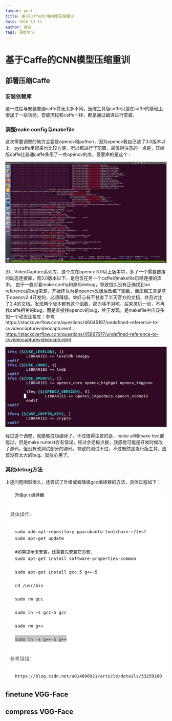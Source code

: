 ```yaml
---
layout: post
title: 基于Caffe的CNN模型压缩重训
date: 2018-12-11
author: 钟凯
tags: 深度学习
---
```


# 基于Caffe的CNN模型压缩重训

## 部署压缩Caffe

### 安装依赖库

这一过程与安装普通caffe并无太多不同，压缩工具版caffe只是在caffe的基础上增加了一些功能，安装流程和caffe一样，都是通过编译进行安装。

### 调整make config与makefile

这次需要调整的地方主要是opencv和python，因为opencv我自己装了3.0版本以上，pycaffe用起来也比较方便，所以都进行了配置，最值得注意的一点是，压缩版caffe比普通caffe多用了一些opencv的库，最要命的是这个：

![erorr](/post_img/2018-12-11/1.png)

即，VideoCapture系列库，这个库在opencv 3.0以上版本中，多了一个需要链接的动态连接库，而3.0版本以下，是包含在另一个caffe的makefile已经连接的库中。
由于一直对着make config和源码debug，导致很久没有正确找到no reference的bug来源，开始还以为是opencv改版后改编了函数，而压缩工具是基于opencv2.4开发的，必须降级。幸好心有不甘查了半天官方的文档，并且对比了2.4的文档。发现两个版本都有这个函数，那为啥不对呢，后来灵机一动，不再找caffe相关的bug，而是直接找opencv的bug，终于发现，是makefile中应该多加一个动态连接库：参考https://stackoverflow.com/questions/46045197/undefined-reference-to-cvvideocapturevideocaptureint 、 https://stackoverflow.com/questions/45867917/undefined-reference-to-cvvideocapturevideocaptureint

![fix](/post_img/2018-12-11/2.png)

经过这个调整，就能够成功编译了。不过值得注意的是，make all和make test都能过，但是make runtest会有错误，经过余老板点拨，我感觉可能是开发时候改了源码，但没有改测试部分的源码，导致的测试不过，不过既然是发行版工具，应该没有太大的bug。就放心用了。

### 其他debug方法
上述问题困然很久，还尝试了升级或者降级gcc编译器的方法，具体过程如下：

![debug](/post_img/2018-12-11/3.png)

## finetune VGG-Face

## compress VGG-Face